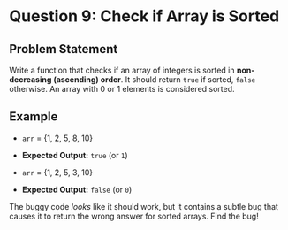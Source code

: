 # Question 9: Check if Array is Sorted

## Problem Statement

Write a function that checks if an array of integers is sorted in **non-decreasing (ascending) order**. It should return `true` if sorted, `false` otherwise. An array with 0 or 1 elements is considered sorted.

## Example

* `arr` = {1, 2, 5, 8, 10}
* **Expected Output:** `true` (or `1`)

* `arr` = {1, 2, 5, 3, 10}
* **Expected Output:** `false` (or `0`)

The buggy code *looks* like it should work, but it contains a subtle bug that causes it to return the wrong answer for sorted arrays. Find the bug!